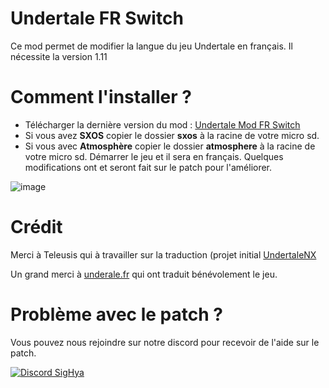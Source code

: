 # Undertale FR Switch

Ce mod permet de modifier la langue du jeu Undertale en français.
Il nécessite la version 1.11

# Comment l'installer ?

- Télécharger la dernière version du mod : [Undertale Mod FR Switch](https://github.com/THZoria/undertale_switch/releases/latest)
- Si vous avez __SXOS__ copier le dossier __sxos__ à la racine de votre micro sd.
- Si vous avec __Atmosphère__ copier le dossier __atmosphere__ à la racine de votre micro sd.
Démarrer le jeu et il sera en français.
Quelques modifications ont et seront fait sur le patch pour l'améliorer.


![image](https://user-images.githubusercontent.com/50277488/156924389-e07ca915-596c-40c8-949e-34011bd00f78.png)


# Crédit

Merci à Teleusis qui à travailler sur la traduction (projet initial [UndertaleNX](https://github.com/Teleusis/UndertaleFR_NX)

Un grand merci à [underale.fr](https://undertale-fr.com/) qui ont traduit bénévolement le jeu.

# Problème avec le patch ?

Vous pouvez nous rejoindre sur notre discord pour recevoir de l'aide sur le patch.

[![Discord SigHya](https://img.shields.io/discord/643436008452521984.svg?logo=discord&logoColor=white&label=Discord&color=7289DA)](https://discord.com/invite/4YkUZvC)
